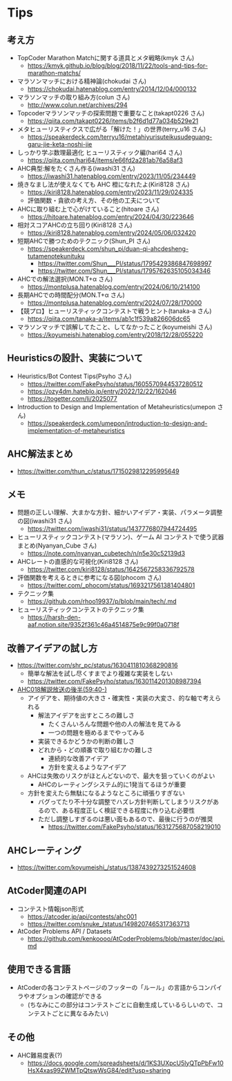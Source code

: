 # Tips

## 考え方

- TopCoder Marathon Matchに関する道具とメタ戦略(kmyk さん)
  - https://kmyk.github.io/blog/blog/2018/11/22/tools-and-tips-for-marathon-matchs/
- マラソンマッチにおける精神論(chokudai さん)
  - https://chokudai.hatenablog.com/entry/2014/12/04/000132
- マラソンマッチの取り組み方(colun さん)
  - http://www.colun.net/archives/294
- Topcoderマラソンマッチの探索問題で重要なこと(takapt0226 さん)
  - https://qiita.com/takapt0226/items/b2f6d1d77a034b529e21
- メタヒューリスティクスで広がる「解けた！」の世界(terry_u16 さん)
  - https://speakerdeck.com/terryu16/metahiyurisuteikusudeguang-garu-jie-keta-noshi-jie
- しっかり学ぶ数理最適化 ヒューリスティック編(hari64 さん)
  - https://qiita.com/hari64/items/e66fd2a281ab76a58af3
- AHC典型:解をたくさん作る(iwashi31 さん)
  - https://iwashi31.hatenablog.com/entry/2023/11/05/234449
- 焼きなまし法が使えなくても AHC 橙になれたよ(Kiri8128 さん)
  - https://kiri8128.hatenablog.com/entry/2023/11/29/024335
  - 評価関数・貪欲の考え方、その他の工夫について
- AHCに取り組む上で心がけていること(hitoare さん)
  - https://hitoare.hatenablog.com/entry/2024/04/30/223646
- 相対スコアAHCの立ち回り(Kiri8128 さん)
  - https://kiri8128.hatenablog.com/entry/2024/05/06/032420
- 短期AHCで勝つためのテクニック(Shun_PI さん)
  - https://speakerdeck.com/shun_pi/duan-qi-ahcdesheng-tutamenotekunituku
    - https://twitter.com/Shun___PI/status/1795429386847698997
    - https://twitter.com/Shun___PI/status/1795762635105034346
- AHCでの解法選択(MON.T+α さん)
  - https://montplusa.hatenablog.com/entry/2024/06/10/214100
- 長期AHCでの時間配分(MON.T+α さん)
  - https://montplusa.hatenablog.com/entry/2024/07/28/170000
- 【競プロ】ヒューリスティックコンテストで戦うヒント(tanaka-a さん)
  - https://qiita.com/tanaka-a/items/ab1c1f539a826606dc65
- マラソンマッチで誤解してたこと、してなかったこと(koyumeishi さん)
  - https://koyumeishi.hatenablog.com/entry/2018/12/28/055220


## Heuristicsの設計、実装について

- Heuristics/Bot Contest Tips(Psyho さん)
  - https://twitter.com/FakePsyho/status/1605570944537280512
  - https://ozy4dm.hateblo.jp/entry/2022/12/22/162046
  - https://togetter.com/li/2025077
- Introduction to Design and Implementation of Metaheuristics(umepon さん)
  - https://speakerdeck.com/umepon/introduction-to-design-and-implementation-of-metaheuristics

## AHC解法まとめ

- https://twitter.com/thun_c/status/1715029812295995649


## メモ

- 問題の正しい理解、大まかな方針、細かいアイデア・実装、パラメータ調整の図(iwashi31 さん)
  - https://twitter.com/iwashi31/status/1437776807944724495
- ヒューリスティックコンテスト(マラソン)、ゲーム AI コンテストで使う武器まとめ(Nyanyan_Cube さん)
  - https://note.com/nyanyan_cubetech/n/n5e30c52139d3
- AHCレートの直感的な可視化(Kiri8128 さん)
  - https://twitter.com/kiri8128/status/1642567258336792578
- 評価関数を考えるときに参考になる図(phocom さん)
  - https://twitter.com/_phocom/status/1693217561381404801
- テクニック集
  - https://github.com/rhoo19937/p/blob/main/tech/.md
- ヒューリスティックコンテストのテクニック集
  - https://harsh-den-aaf.notion.site/9352f361c46a4514875e9c99f0a0718f


## 改善アイデアの試し方

- https://twitter.com/shr_pc/status/1630411810368290816
  - 簡単な解法を試し尽くすまでより複雑な実装をしない
  - https://twitter.com/FakePsyho/status/1630114201308987394
- [AHC018解説放送の後半(59:40-)](https://www.youtube.com/watch?v=KoAjmMkDLgw)
  - アイデアを、期待値の大きさ・確実性・実装の大変さ、的な軸で考えられる
    - 解法アイデアを出すところの難しさ
      - たくさんいろんな問題や他の人の解法を見てみる
      - 一つの問題を極めるまでやってみる
    - 実装できるかどうかの判断の難しさ
    - どれから・どの順番で取り組むかの難しさ
      - 連続的な改善アイデア
      - 方針を変えるようなアイデア
  - AHCは失敗のリスクがほとんどないので、最大を狙っていくのがよい
    - AHCのレーティングシステム的に1発当てるほうが重要
  - 方針を変えたら無駄になるようなところに頑張りすぎない
    - バグってたり不十分な調整でハズレ方針判断してしまうリスクがあるので、ある程度正しく検証できる程度に作り込む必要性
    - ただし調整しすぎるのは悪い面もあるので、最後に行うのが推奨
      - https://twitter.com/FakePsyho/status/1631275687058219010

## AHCレーティング

- https://twitter.com/koyumeishi_/status/1387439273251524608

## AtCoder関連のAPI

- コンテスト情報json形式
  - https://atcoder.jp/api/contests/ahc001
  - https://twitter.com/snuke_/status/1498207465317363713
- AtCoder Problems API / Datasets
  - https://github.com/kenkoooo/AtCoderProblems/blob/master/doc/api.md

## 使用できる言語

- AtCoderの各コンテストページのフッターの「ルール」の言語からコンパイラやオプションの確認ができる
  - (ちなみにこの部分はコンテストごとに自動生成しているらしいので、コンテストごとに異なるみたい)

## その他

- AHC難易度表(?)
  - https://docs.google.com/spreadsheets/d/1KS3UXpcU5lyQTpPbFw10HsX4xas99ZWMTpQtswWsG84/edit?usp=sharing
